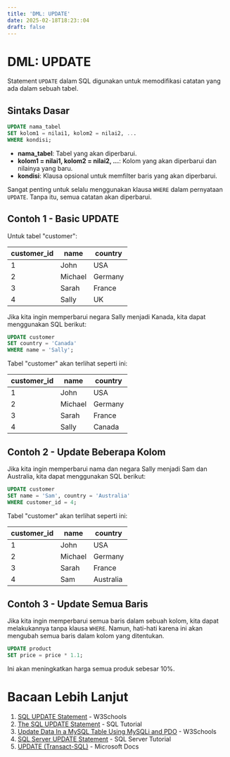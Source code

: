 ```yaml
---
title: 'DML: UPDATE'
date: 2025-02-18T18:23::04
draft: false
---
```


# DML: UPDATE

Statement `UPDATE` dalam SQL digunakan untuk memodifikasi catatan yang ada dalam sebuah tabel.

## Sintaks Dasar

```sql
UPDATE nama_tabel
SET kolom1 = nilai1, kolom2 = nilai2, ...
WHERE kondisi;
```

- **nama_tabel**: Tabel yang akan diperbarui.
- **kolom1 = nilai1, kolom2 = nilai2, ...**: Kolom yang akan diperbarui dan nilainya yang baru.
- **kondisi**: Klausa opsional untuk memfilter baris yang akan diperbarui.

Sangat penting untuk selalu menggunakan klausa `WHERE` dalam pernyataan `UPDATE`. Tanpa itu, semua catatan akan diperbarui.

## Contoh 1 - Basic UPDATE

Untuk tabel "customer":

| customer_id | name    | country |
| ----------- | ------- | ------- |
| 1           | John    | USA     |
| 2           | Michael | Germany |
| 3           | Sarah   | France  |
| 4           | Sally   | UK      |

Jika kita ingin memperbarui negara Sally menjadi Kanada, kita dapat menggunakan SQL berikut:

```sql
UPDATE customer
SET country = 'Canada'
WHERE name = 'Sally';
```

Tabel "customer" akan terlihat seperti ini:

| customer_id | name    | country |
| ----------- | ------- | ------- |
| 1           | John    | USA     |
| 2           | Michael | Germany |
| 3           | Sarah   | France  |
| 4           | Sally   | Canada  |

## Contoh 2 - Update Beberapa Kolom

Jika kita ingin memperbarui nama dan negara Sally menjadi Sam dan Australia, kita dapat menggunakan SQL berikut:

```sql
UPDATE customer
SET name = 'Sam', country = 'Australia'
WHERE customer_id = 4;
```

Tabel "customer" akan terlihat seperti ini:

| customer_id | name    | country   |
| ----------- | ------- | --------- |
| 1           | John    | USA       |
| 2           | Michael | Germany   |
| 3           | Sarah   | France    |
| 4           | Sam     | Australia |

## Contoh 3 - Update Semua Baris

Jika kita ingin memperbarui semua baris dalam sebuah kolom, kita dapat melakukannya tanpa klausa `WHERE`. Namun, hati-hati karena ini akan mengubah semua baris dalam kolom yang ditentukan.

```sql
UPDATE product
SET price = price * 1.1;
```

Ini akan meningkatkan harga semua produk sebesar 10%.

# Bacaan Lebih Lanjut

1. [SQL UPDATE Statement](https://www.w3schools.com/sql/sql_update.asp) - W3Schools
2. [The SQL UPDATE Statement](https://www.sqltutorial.org/sql-update/) - SQL Tutorial
3. [Update Data In a MySQL Table Using MySQLi and PDO](https://www.w3schools.com/sql/sql_update.asp) - W3Schools
4. [SQL Server UPDATE Statement](https://www.sqlservertutorial.net/sql-server-basics/sql-server-update/) - SQL Server Tutorial
5. [UPDATE (Transact-SQL)](https://docs.microsoft.com/en-us/sql/t-sql/queries/update-transact-sql?view=sql-server-ver15) - Microsoft Docs
